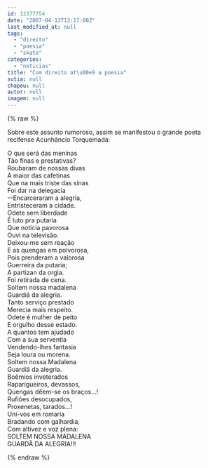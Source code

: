 ```yaml
---
id: 12377754
date: "2007-04-13T13:17:00Z"
last_modified_at: null
tags:
  - "direito"
  - "poesia"
  - "skate"
categories:
  - "noticias"
title: "Com direito at\u00e9 a poesia"
sutia: null
chapeu: null
autor: null
imagem: null
---
```

{% raw %}
<p><P>Sobre este assunto rumoroso, assim se manifestou o grande poeta recifense Acunhâncio Torquemada:</P></p>
<p><P>O que será das meninas<BR>Tão finas e prestativas?<BR>Roubaram de nossas divas<BR>A maior das cafetinas<BR>Que na mais triste das sinas<BR>Foi dar na delegacia<BR>--Encarceraram a alegria,<BR>Entristeceram a cidade.<BR>Odete sem liberdade<BR>É luto pra putaria<BR>Que notícia pavorosa <BR>Ouvi na televisão.<BR>Deixou-me sem reação<BR>E as quengas em polvorosa,<BR>Pois prenderam a valorosa<BR>Guerreira da putaria;<BR>A partizan da orgia.<BR>Foi retirada de cena.<BR>Soltem nossa madalena<BR>Guardiã da alegria.<BR>Tanto serviço prestado<BR>Merecia mais respeito.<BR>Odete é mulher de peito<BR>E orgulho desse estado.<BR>A quantos tem ajudado<BR>Com a sua serventia<BR>Vendendo-lhes fantasia<BR>Seja loura ou morena.<BR>Soltem nossa Madalena<BR>Guardiã da alegria.<BR>Boêmios inveterados<BR>Raparigueiros, devassos,<BR>Quengas dêem-se os braços...!<BR>Rufiões desocupados,<BR>Proxenetas, tarados...!<BR>Uni-vos em romaria<BR>Bradando com galhardia,<BR>Com altivez e voz plena:<BR>SOLTEM NOSSA MADALENA<BR>GUARDÃ DA ALEGRIA!!!</P> </p>
{% endraw %}